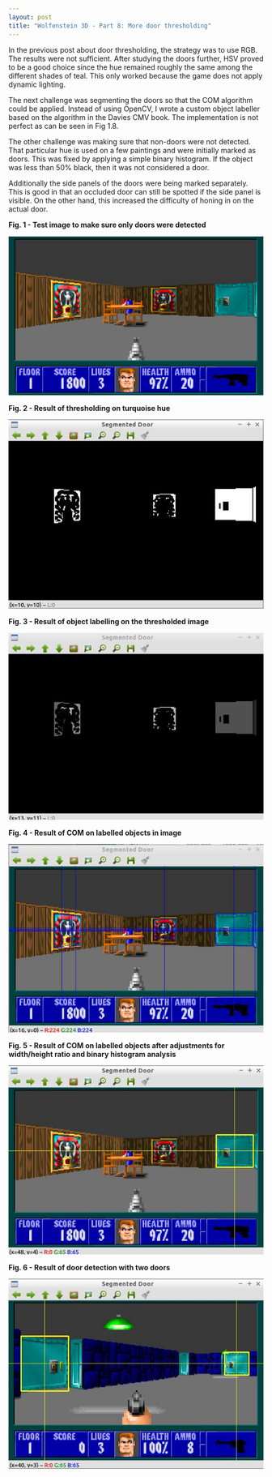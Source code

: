 ```yaml
---
layout: post
title: "Wolfenstein 3D - Part 8: More door thresholding"
---
```


In the previous post about door thresholding, the strategy was to use RGB. The results were not sufficient. After studying the doors further, HSV proved to be a good choice since the hue remained roughly the same among the different shades of teal. This only worked because the game does not apply dynamic lighting.

The next challenge was segmenting the doors so that the COM algorithm could be applied. Instead of using OpenCV, I wrote a custom object labeller based on the algorithm in the Davies CMV book. The implementation is not perfect as can be seen in Fig 1.8.

The other challenge was making sure that non-doors were not detected. That particular hue is used on a few paintings and were initially marked as doors. This was fixed by applying a simple binary histogram. If the object was less than 50% black, then it was not considered a door. 

Additionally the side panels of the doors were being marked separately. This is good in that an occluded door can still be spotted if the side panel is visible. On the other hand, this increased the difficulty of honing in on the actual door.

**Fig. 1 - Test image to make sure only doors were detected**

![Test image](/images/wolf3d/part8/door.png)

**Fig. 2 - Result of thresholding on turquoise hue**

![HSV Threshold](/images/wolf3d/part8/door_thresh_2.jpg)

**Fig. 3 - Result of object labelling on the thresholded image**

![HSV Object Labelling](/images/wolf3d/part8/door_segment_1.jpg)

**Fig. 4 - Result of COM on labelled objects in image**

![Door COM tracking](/images/wolf3d/part8/door_com_1.jpg)

**Fig. 5 - Result of COM on labelled objects after adjustments for width/height ratio and binary histogram analysis**

![Door COM tracking](/images/wolf3d/part8/door_com_2.jpg)

**Fig. 6 - Result of door detection with two doors**

![Door COM tracking with 2 doors](/images/wolf3d/part8/door_com_3.jpg)